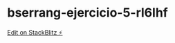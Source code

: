 # bserrang-ejercicio-5-rl6lhf

[Edit on StackBlitz ⚡️](https://stackblitz.com/edit/bserrang-ejercicio-5-rl6lhf)